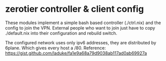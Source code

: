 # zerotier controller & client config
These modules implement a simple bash based controller (./ctrl.nix) and
the config to join the VPN. External people who want to join just have to copy
./default.nix into their configuration and rebuild switch.

The configured network uses only ipv6 addresses, they are distributed by 6plane.
Which gives every host a /80.
Reference: https://gist.github.com/laduke/fa1e9a68a79d9038ab117ad0ab69927a
